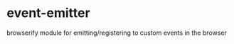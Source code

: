event-emitter
=============

browserify module for emitting/registering to custom events in the browser
